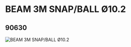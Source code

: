 # BEAM 3M SNAP/BALL Ø10.2
## 90630
![BEAM 3M SNAP/BALL Ø10.2](https://lc-www-live-s.legocdn.com/media/bricks/5/2/4593576.jpg)